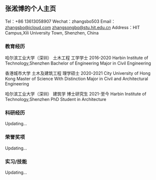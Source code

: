 ## 张淞博的个人主页

Tel：+86 13613058907
Wechat：zhangsbo503
Email：zhangsbo@icloud.com
       zhangsongbo@stu.hit.edu.cn
Address：HIT Campus,Xili University Town, Shenzhen, China


### 教育经历

哈尔滨工业大学（深圳） 土木工程 工学学士 2016-2020
Harbin Institute of Technology,Shenzhen 
Bachelor of Engineering 
Major in Civil Engineering

香港城市大学 土木及建筑工程 理学硕士 2020-2021
City University of Hong Kong 
Master of Science  With Distinction
Major in Civil and Architectural Engineering

哈尔滨工业大学（深圳） 建筑学 博士研究生 2021-至今
Harbin Institute of Technology,Shenzhen 
PhD Student in Architecture

### 科研经历

Updating...

### 荣誉奖项

Updating...

### 实习/技能

Updating...

